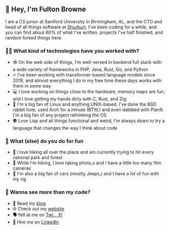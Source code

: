 ## 👋 Hey, I'm Fulton Browne
I am a CS junior at Samford University in Birmingham, AL, and the CTO and head of all things software at [Shurburt](https://shurburt.com). I've been coding for a while, and you can find about 60% of what I've written, projects I've half finished, and random forked things here.
### 👨‍💻 What kind of technologies have you worked with?
- 🕸️ On the web side of things, I'm well-versed in backend full stack with a wide variety of frameworks in PHP, Java, Rust, Go, and Python
- 🔥 I've been working with transformer-based language models since 2019, and almost everything I do in my free time these days works with them in some way
- 💻 I love working on things close to the hardware, memory maps are fun, and I love getting my hands dirty with C, Rust, and Zig.
- 🐧 I'm a big fan of Linux and anything UNIX-based. I've done the BSD rabbit hole, used Arch for a minute (BTW,) and even dabbled with Plan9. I'm a big fan of any project rethinking the OS
- 👽 Love Lisp and all things functional and weird, I'm always down to try a language that changes the way I think about code
### 🍻 What (else) do you do for fun
- 🥾 I love hiking all over the place and am currently trying to hit every national park and forest
- 📸 While I'm hiking, I love taking photo,s and I have a little too many film cameras
- 🚙 I'm also a big fan of cars (mostly Jeeps,) and I have a lot of fun with my rig

### 🔖 Wanna see more than my code?

- 📖 Read my [blog](https://fultonsramblings.substack.com/)
- 🌐 Check out my [website](https://fulton.software)
- 🗣️Yell at me on [Twi.., X!](https://twitter.com/BrowneFulton)
- 🤝 Hire me on [LinkedIn](https://www.linkedin.com/in/fulton-browne-925a20245/)


